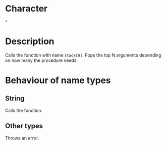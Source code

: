 # Character
`*`

# Description
Calls the function with name `stack[0]`. Pops the top N arguments depending on how many the procedure needs.

# Behaviour of name types
## String
Calls the function.

## Other types
Throws an error.
